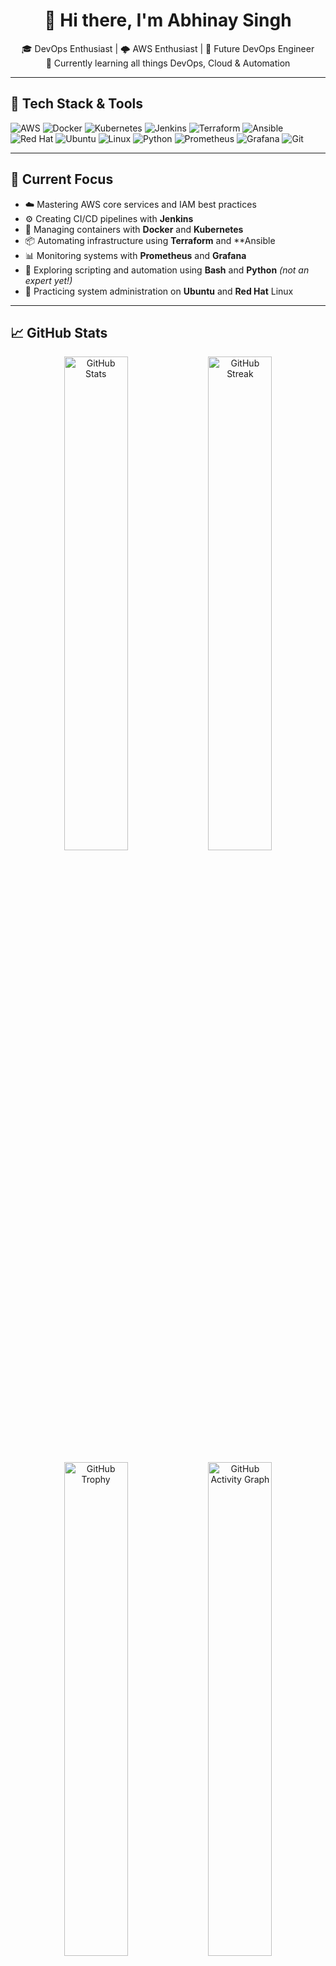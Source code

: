 <h1 align="center">👋 Hi there, I'm Abhinay Singh</h1>

<p align="center">
  🎓 DevOps Enthusiast | 🌩️ AWS Enthusiast | 🚀 Future DevOps Engineer<br>
  🌱 Currently learning all things DevOps, Cloud & Automation
</p>

---

## 🧰 Tech Stack & Tools

![AWS](https://img.shields.io/badge/AWS-232F3E?style=for-the-badge&logo=amazonaws&logoColor=white)
![Docker](https://img.shields.io/badge/Docker-2496ED?style=for-the-badge&logo=docker&logoColor=white)
![Kubernetes](https://img.shields.io/badge/Kubernetes-326CE5?style=for-the-badge&logo=kubernetes&logoColor=white)
![Jenkins](https://img.shields.io/badge/Jenkins-D24939?style=for-the-badge&logo=jenkins&logoColor=white)
![Terraform](https://img.shields.io/badge/Terraform-7B42BC?style=for-the-badge&logo=terraform&logoColor=white)
![Ansible](https://img.shields.io/badge/Ansible-EE0000?style=for-the-badge&logo=ansible&logoColor=white)
![Red Hat](https://img.shields.io/badge/Red%20Hat-EE0000?style=for-the-badge&logo=redhat&logoColor=white)
![Ubuntu](https://img.shields.io/badge/Ubuntu-E95420?style=for-the-badge&logo=ubuntu&logoColor=white)
![Linux](https://img.shields.io/badge/Linux-FCC624?style=for-the-badge&logo=linux&logoColor=black)
![Python](https://img.shields.io/badge/Python-3776AB?style=for-the-badge&logo=python&logoColor=white)
![Prometheus](https://img.shields.io/badge/Prometheus-E6522C?style=for-the-badge&logo=prometheus&logoColor=white)
![Grafana](https://img.shields.io/badge/Grafana-F46800?style=for-the-badge&logo=grafana&logoColor=white)
![Git](https://img.shields.io/badge/Git-F05032?style=for-the-badge&logo=git&logoColor=white)


---

## 🔭 Current Focus

- ☁️ Mastering AWS core services and IAM best practices
- ⚙️ Creating CI/CD pipelines with **Jenkins**
- 🐳 Managing containers with **Docker** and **Kubernetes**
- 📦 Automating infrastructure using **Terraform** and **Ansible
- 📊 Monitoring systems with **Prometheus** and **Grafana**
- 🧪 Exploring scripting and automation using **Bash** and **Python** *(not an expert yet!)*
- 🔧 Practicing system administration on **Ubuntu** and **Red Hat** Linux


---

## 📈 GitHub Stats

<p align="center">
  <img src="https://github-readme-stats.vercel.app/api?username=Abhinay0208-Repobox&show_icons=true&theme=solarized-dark" alt="GitHub Stats" width="45%" />
  <img src="https://github-readme-streak-stats.herokuapp.com/?user=Abhinay0208-Repobox&theme=solarized-dark" alt="GitHub Streak" width="45%" />
</p>

<p align="center">
  <img src="https://github-profile-trophy.vercel.app/?username=Abhinay0208-Repobox&theme=radical" alt="GitHub Trophy" width="45%" />
  <img src="https://activity-graph.herokuapp.com/graph?username=Abhinay0208-Repobox&theme=react-dark&area=true&hide_border=true" alt="GitHub Activity Graph" width="45%" />
</p>


---

## 📫 Connect with Me

- 💼 [LinkedIn](https://www.linkedin.com/in/abhinay-singh-8881b9239)


---

> 🧠 *"Learning DevOps one container, one pipeline at a time."*

Thanks for visiting! ⭐️
